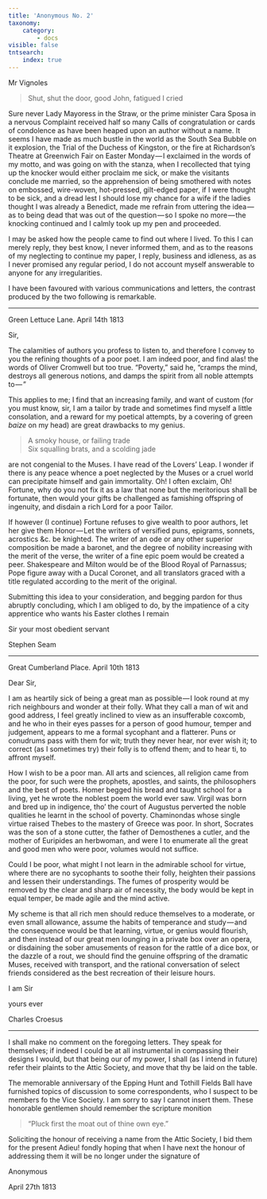 ```yaml
---
title: 'Anonymous No. 2'
taxonomy:
    category:
        - docs
visible: false
tntsearch:
    index: true
---
```


<div class="author">Mr Vignoles</div>

> Shut, shut the door, good John, fatigued I cried

Sure never Lady Mayoress in the Straw, or the prime minister Cara Sposa in a nervous Complaint received half so many Calls of congratulation or cards of condolence as have been heaped upon an author without a name. It seems I have made as much bustle in the world as the South Sea Bubble on it explosion, the Trial of the Duchess of Kingston, or the fire at Richardson’s Theatre at Greenwich Fair on Easter Monday — I exclaimed in the words of my motto, and was going on with the stanza, when I recollected that tying up the knocker would either proclaim me sick, or make the visitants conclude me married, so the apprehension of being smothered with notes on embossed, wire-woven, hot-pressed, gilt-edged paper, if I were thought to be sick, and a dread lest I should lose my chance for a wife if the ladies thought I was already a Benedict, made me refrain from uttering the idea — as to being dead that was out of the question — so I spoke no more — the knocking continued and I calmly took up my pen and proceeded.

I may be asked how the people came to find out where I lived. To this I can merely reply, they best know, I never informed them, and as to the reasons of my neglecting to continue my paper, I reply, business and idleness, as as I never promised any regular period, I do not account myself answerable to anyone for any irregularities.

I have been favoured with various communications and letters, the contrast produced by the two following is remarkable. 

---

Green Lettuce Lane. April 14th 1813

Sir,  

The calamities of authors you profess to listen to, and therefore I convey to you the refining thoughts of a poor poet. I am indeed poor, and find alas! the words of Oliver Cromwell but too true. “Poverty,” said he, “cramps the mind, destroys all generous notions, and damps the spirit from all noble attempts to — ”  

This applies to me; I find that an increasing family, and want of custom (for you must know, sir, I am a tailor by trade and sometimes find myself a little consolation, and a reward for my poetical attempts, by a covering of green *baize* on my head) are great drawbacks to my genius.  

> A smoky house, or failing trade  
> Six squalling brats, and a scolding jade  

are not congenial to the Muses. I have read of the Lovers’ Leap. I wonder if there is any peace whence a poet neglected by the Muses or a cruel world can precipitate himself and gain immortality. Oh! I often exclaim, Oh! Fortune, why do you not fix it as a law that none but the meritorious shall be fortunate, then would your gifts be challenged as famishing offspring of ingenuity, and disdain a rich Lord for a poor Tailor.  

If however (I continue) Fortune refuses to give wealth to poor authors, let her give them Honor — Let the writers of versified puns, epigrams, sonnets, acrostics &c. be knighted. The writer of an ode or any other superior composition be made a baronet, and the degree of nobility increasing with the merit of the verse, the writer of a fine epic poem would be created a peer. Shakespeare and Milton would be of the Blood Royal of Parnassus; Pope figure away with a Ducal Coronet, and all translators graced with a title regulated according to the merit of the original.  

Submitting this idea to your consideration, and begging pardon for thus abruptly concluding, which I am obliged to do, by the impatience of a city apprentice who wants his Easter clothes I remain  

Sir your most obedient servant  

Stephen Seam

---

Great Cumberland Place. April 10th 1813

Dear Sir,  

I am as heartily sick of being a great man as possible — I look round at my rich neighbours and wonder at their folly. What they call a man of wit and good address, I feel greatly inclined to view as an insufferable coxcomb, and he who in their eyes passes for a person of good humour, temper and judgement, appears to me a formal sycophant and a flatterer. Puns or conudrums pass with them for wit; truth they never hear, nor ever wish it; to correct (as I sometimes try) their folly is to offend them; and to hear ti, to affront myself.  

How I wish to be a poor man. All arts and sciences, all religion came from the poor, for such were the prophets, apostles, and saints, the philosophers and the best of poets. Homer begged his bread and taught school for a living, yet he wrote the noblest poem the world ever saw. Virgil was born and bred up in indigence, tho’ the court of Augustus perverted the noble qualities he learnt in the school of poverty. Chaminondas whose single virtue raised Thebes to the mastery of Greece was poor. In short, Socrates was the son of a stone cutter, the father of Demosthenes a cutler, and the mother of Euripides an herbwoman, and were I to enumerate all the great and good men who were poor, volumes would not suffice.  

Could I be poor, what might I not learn in the admirable school for virtue, where there are no sycophants to soothe their folly, heighten their passions and lessen their understandings. The fumes of prosperity would be removed by the clear and sharp air of necessity, the body would be kept in equal temper, be made agile and the mind active.  

My scheme is that all rich men should reduce themselves to a moderate, or even small allowance, assume the habits of temperance and study — and the consequence would be that learning, virtue, or genius would flourish, and then instead of our great men lounging in a private box over an opera, or disdaining the sober amusements of reason for the rattle of a dice box, or the dazzle of a rout, we should find the genuine offspring of the dramatic Muses, received with transport, and the rational conversation of select friends considered as the best recreation of their leisure hours.

I am Sir  

yours ever

Charles Croesus

---  

I shall make no comment on the foregoing letters. They speak for themselves; if indeed I could be at all instrumental in compassing their designs I would, but that being our of my power, I shall (as I intend in future) refer their plaints to the Attic Society, and move that thy be laid on the table.  

The memorable anniversary of the Epping Hunt and Tothill Fields Ball have furnished topics of discussion to some correspondents, who I suspect to be members fo the Vice Society. I am sorry to say I cannot insert them. These honorable gentlemen should remember the scripture monition  

> “Pluck first the moat out of thine own eye.”

Soliciting the honour of receiving a name from the Attic Society, I bid them for the present Adieu! fondly hoping that when I have next the honour of addressing them it will be no longer under the signature of  

Anonymous

April 27th 1813